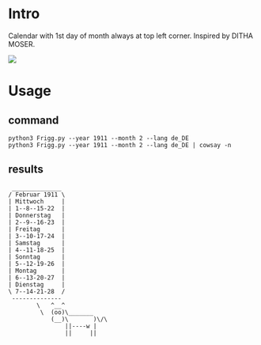 # Intro
Calendar with 1st day of month always at top left corner. Inspired by DITHA MOSER.

![](https://www.vmfa.museum/wp-subsite/wp-content/uploads/2019/04/30804006600653_v004-5_TF_201902_o8.jpg)

# Usage
## command
    python3 Frigg.py --year 1911 --month 2 --lang de_DE
    python3 Frigg.py --year 1911 --month 2 --lang de_DE | cowsay -n 
## results
     ______________
    / Februar 1911 \
    | Mittwoch     |
    | 1--8--15-22  |
    | Donnerstag   |
    | 2--9--16-23  |
    | Freitag      |
    | 3--10-17-24  |
    | Samstag      |
    | 4--11-18-25  |
    | Sonntag      |
    | 5--12-19-26  |
    | Montag       |
    | 6--13-20-27  |
    | Dienstag     |
    \ 7--14-21-28  /
     --------------
            \   ^__^
             \  (oo)\_______
                (__)\       )\/\
                    ||----w |
                    ||     ||
